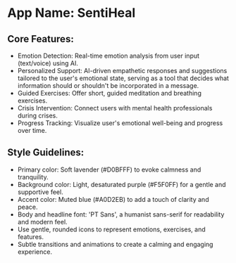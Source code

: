# **App Name**: SentiHeal

## Core Features:

- Emotion Detection: Real-time emotion analysis from user input (text/voice) using AI.
- Personalized Support: AI-driven empathetic responses and suggestions tailored to the user's emotional state, serving as a tool that decides what information should or shouldn't be incorporated in a message.
- Guided Exercises: Offer short, guided meditation and breathing exercises.
- Crisis Intervention: Connect users with mental health professionals during crises.
- Progress Tracking: Visualize user's emotional well-being and progress over time.

## Style Guidelines:

- Primary color: Soft lavender (#D0BFFF) to evoke calmness and tranquility.
- Background color: Light, desaturated purple (#F5F0FF) for a gentle and supportive feel.
- Accent color: Muted blue (#A0D2EB) to add a touch of clarity and peace.
- Body and headline font: 'PT Sans', a humanist sans-serif for readability and modern feel.
- Use gentle, rounded icons to represent emotions, exercises, and features.
- Subtle transitions and animations to create a calming and engaging experience.